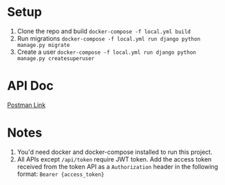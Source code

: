 # Setup
1. Clone the repo and build `docker-compose -f local.yml build`
2. Run migrations `docker-compose -f local.yml run django python manage.py migrate`
3. Create a user `docker-compose -f local.yml run django python manage.py createsuperuser`

# API Doc
[Postman Link](https://www.getpostman.com/collections/faa2609057132574f0fb)

# Notes
1. You'd need docker and docker-compose installed to run this project.
2. All APIs except `/api/token` require JWT token. Add the access token received from the token API as a `Authorization` header in the following format: `Bearer {access_token}`
